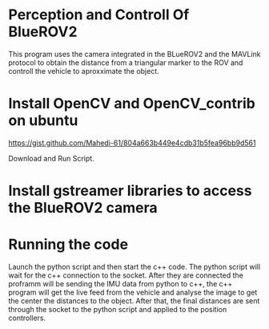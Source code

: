 # Perception and Controll Of BlueROV2
 This program uses the camera integrated in the BLueROV2 and the MAVLink protocol to obtain the distance from a triangular marker to the ROV and controll the vehicle to aproxximate the object.
 
 # Install OpenCV and OpenCV_contrib on ubuntu
 
 https://gist.github.com/Mahedi-61/804a663b449e4cdb31b5fea96bb9d561
 
 Download and Run Script.
 
 # Install gstreamer libraries to access the BlueROV2 camera
 
 # Running the code
  Launch the python script and then start the c++ code. The python script will wait for the c++ connection to the socket. 
  After they are connected the proframm will be sending the IMU data from python to c++, the c++ program will get the live feed from the vehicle and analyse the image to get the center the distances to the object. After that, the final distances are sent through the socket to the python script and applied to the position controllers. 
  

